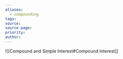 ```yaml
---
aliases:
  - compounding
tags: 
source: 
source page: 
priority: 
author:
---
```

![[Compound and Simple Interest#Compound Interest]]